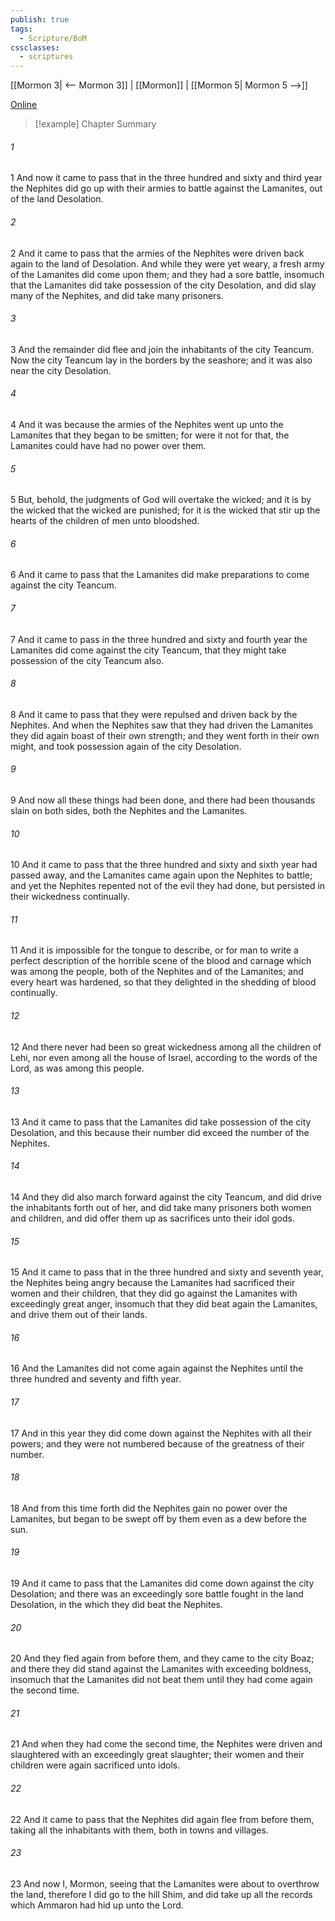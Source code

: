 ```yaml
---
publish: true
tags:
  - Scripture/BoM
cssclasses:
  - scriptures
---
```

[[Mormon 3| <-- Mormon 3]] | [[Mormon]] | [[Mormon 5| Mormon 5 -->]]

[Online](https://churchofjesuschrist.org/study/scriptures/bofm/morm/4?lang=eng)

>[!example] Chapter Summary
>
###### 1
1 And now it came to pass that in the three hundred and sixty and third year the Nephites did go up with their armies to battle against the Lamanites, out of the land Desolation.
###### 2
2 And it came to pass that the armies of the Nephites were driven back again to the land of Desolation. And while they were yet weary, a fresh army of the Lamanites did come upon them; and they had a sore battle, insomuch that the Lamanites did take possession of the city Desolation, and did slay many of the Nephites, and did take many prisoners.
###### 3
3 And the remainder did flee and join the inhabitants of the city Teancum. Now the city Teancum lay in the borders by the seashore; and it was also near the city Desolation.
###### 4
4 And it was because the armies of the Nephites went up unto the Lamanites that they began to be smitten; for were it not for that, the Lamanites could have had no power over them.
###### 5
5 But, behold, the judgments of God will overtake the wicked; and it is by the wicked that the wicked are punished; for it is the wicked that stir up the hearts of the children of men unto bloodshed.
###### 6
6 And it came to pass that the Lamanites did make preparations to come against the city Teancum.
###### 7
7 And it came to pass in the three hundred and sixty and fourth year the Lamanites did come against the city Teancum, that they might take possession of the city Teancum also.
###### 8
8 And it came to pass that they were repulsed and driven back by the Nephites. And when the Nephites saw that they had driven the Lamanites they did again boast of their own strength; and they went forth in their own might, and took possession again of the city Desolation.
###### 9
9 And now all these things had been done, and there had been thousands slain on both sides, both the Nephites and the Lamanites.
###### 10
10 And it came to pass that the three hundred and sixty and sixth year had passed away, and the Lamanites came again upon the Nephites to battle; and yet the Nephites repented not of the evil they had done, but persisted in their wickedness continually.
###### 11
11 And it is impossible for the tongue to describe, or for man to write a perfect description of the horrible scene of the blood and carnage which was among the people, both of the Nephites and of the Lamanites; and every heart was hardened, so that they delighted in the shedding of blood continually.
###### 12
12 And there never had been so great wickedness among all the children of Lehi, nor even among all the house of Israel, according to the words of the Lord, as was among this people.
###### 13
13 And it came to pass that the Lamanites did take possession of the city Desolation, and this because their number did exceed the number of the Nephites.
###### 14
14 And they did also march forward against the city Teancum, and did drive the inhabitants forth out of her, and did take many prisoners both women and children, and did offer them up as sacrifices unto their idol gods.
###### 15
15 And it came to pass that in the three hundred and sixty and seventh year, the Nephites being angry because the Lamanites had sacrificed their women and their children, that they did go against the Lamanites with exceedingly great anger, insomuch that they did beat again the Lamanites, and drive them out of their lands.
###### 16
16 And the Lamanites did not come again against the Nephites until the three hundred and seventy and fifth year.
###### 17
17 And in this year they did come down against the Nephites with all their powers; and they were not numbered because of the greatness of their number.
###### 18
18 And from this time forth did the Nephites gain no power over the Lamanites, but began to be swept off by them even as a dew before the sun.
###### 19
19 And it came to pass that the Lamanites did come down against the city Desolation; and there was an exceedingly sore battle fought in the land Desolation, in the which they did beat the Nephites.
###### 20
20 And they fled again from before them, and they came to the city Boaz; and there they did stand against the Lamanites with exceeding boldness, insomuch that the Lamanites did not beat them until they had come again the second time.
###### 21
21 And when they had come the second time, the Nephites were driven and slaughtered with an exceedingly great slaughter; their women and their children were again sacrificed unto idols.
###### 22
22 And it came to pass that the Nephites did again flee from before them, taking all the inhabitants with them, both in towns and villages.
###### 23
23 And now I, Mormon, seeing that the Lamanites were about to overthrow the land, therefore I did go to the hill Shim, and did take up all the records which Ammaron had hid up unto the Lord.



